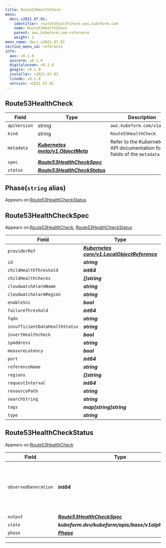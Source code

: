 ```yaml
---
title: Route53HealthCheck
menu:
  docs_v2021.07.01:
    identifier: route53healthcheck-aws.kubeform.com
    name: Route53HealthCheck
    parent: aws.kubeform.com-reference
    weight: 1
menu_name: docs_v2021.07.01
section_menu_id: reference
info:
  aws: v0.1.0
  azurerm: v0.1.0
  digitalocean: v0.1.0
  google: v0.1.0
  installer: v2021.07.01
  linode: v0.1.0
  version: v2021.07.01
---
```


## Route53HealthCheck
| Field | Type | Description |
| ------ | ----- | ----------- |
| `apiVersion` | string | `aws.kubeform.com/v1alpha1` |
|    `kind` | string | `Route53HealthCheck` |
| `metadata` | ***[Kubernetes meta/v1.ObjectMeta](https://v1-18.docs.kubernetes.io/docs/reference/generated/kubernetes-api/v1.18/#objectmeta-v1-meta)***|Refer to the Kubernetes API documentation for the fields of the `metadata` field.|
| `spec` | ***[Route53HealthCheckSpec](#route53healthcheckspec)***||
| `status` | ***[Route53HealthCheckStatus](#route53healthcheckstatus)***||
## Phase(`string` alias)

Appears on:[Route53HealthCheckStatus](#route53healthcheckstatus)

## Route53HealthCheckSpec

Appears on:[Route53HealthCheck](#route53healthcheck), [Route53HealthCheckStatus](#route53healthcheckstatus)

| Field | Type | Description |
| ------ | ----- | ----------- |
| `providerRef` | ***[Kubernetes core/v1.LocalObjectReference](https://v1-18.docs.kubernetes.io/docs/reference/generated/kubernetes-api/v1.18/#localobjectreference-v1-core)***||
| `id` | ***string***||
| `childHealthThreshold` | ***int64***| ***(Optional)*** |
| `childHealthchecks` | ***[]string***| ***(Optional)*** |
| `cloudwatchAlarmName` | ***string***| ***(Optional)*** |
| `cloudwatchAlarmRegion` | ***string***| ***(Optional)*** |
| `enableSni` | ***bool***| ***(Optional)*** |
| `failureThreshold` | ***int64***| ***(Optional)*** |
| `fqdn` | ***string***| ***(Optional)*** |
| `insufficientDataHealthStatus` | ***string***| ***(Optional)*** |
| `invertHealthcheck` | ***bool***| ***(Optional)*** |
| `ipAddress` | ***string***| ***(Optional)*** |
| `measureLatency` | ***bool***| ***(Optional)*** |
| `port` | ***int64***| ***(Optional)*** |
| `referenceName` | ***string***| ***(Optional)*** |
| `regions` | ***[]string***| ***(Optional)*** |
| `requestInterval` | ***int64***| ***(Optional)*** |
| `resourcePath` | ***string***| ***(Optional)*** |
| `searchString` | ***string***| ***(Optional)*** |
| `tags` | ***map[string]string***| ***(Optional)*** |
| `type` | ***string***||
## Route53HealthCheckStatus

Appears on:[Route53HealthCheck](#route53healthcheck)

| Field | Type | Description |
| ------ | ----- | ----------- |
| `observedGeneration` | ***int64***| ***(Optional)*** Resource generation, which is updated on mutation by the API Server.|
| `output` | ***[Route53HealthCheckSpec](#route53healthcheckspec)***| ***(Optional)*** |
| `state` | ***kubeform.dev/kubeform/apis/base/v1alpha1.State***| ***(Optional)*** |
| `phase` | ***[Phase](#phase)***| ***(Optional)*** |
---
